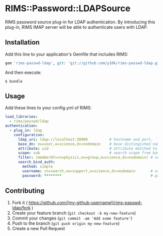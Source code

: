RIMS::Password::LDAPSource
==========================

RIMS password source plug-in for LDAP authentication.
By introducing this plug-in, RIMS IMAP server will be able to
authenticate users with LDAP.

Installation
------------

Add this line to your application's Gemfile that includes RIMS:

```ruby
gem 'rims-passwd-ldap', git: 'git://github.com/y10k/rims-passwd-ldap.git'
```

And then execute:

    $ bundle

Usage
-----

Add these lines to your config.yml of RIMS:

```yaml
load_libraries:
  - rims/passwd/ldap
authentication:
  - plug_in: ldap
    configuration:
      ldap_uri: ldap://localhost:38900          # hostname and port, `ldaps' for tls (not tested)
      base_dn: ou=user,o=science,dc=nodomain    # base distingished name to search a user
      attribute: uid                            # attribute matched to username
      scope: sub                                # search scope from base dn. `base', `one', or `sub'
      filter: (memberOf=cn=physics,ou=group,o=science,dc=nodomain) # search filter
      search_bind_auth:
        method: simple
        username: cn=search,ou=support,o=science,dc=nodomain       # username to search a user
        password: ********                                         # password to search a user
```

Contributing
------------

1. Fork it ( https://github.com/[my-github-username]/rims-passwd-ldap/fork )
2. Create your feature branch (`git checkout -b my-new-feature`)
3. Commit your changes (`git commit -am 'Add some feature'`)
4. Push to the branch (`git push origin my-new-feature`)
5. Create a new Pull Request

